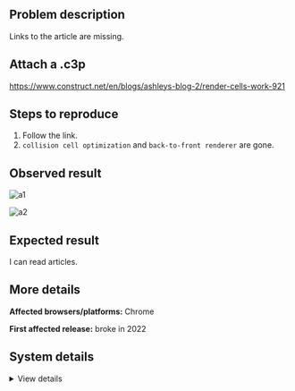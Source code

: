 ## Problem description

Links to the article are missing.

## Attach a .c3p

https://www.construct.net/en/blogs/ashleys-blog-2/render-cells-work-921

## Steps to reproduce

1. Follow the link.
2. `collision cell optimization` and `back-to-front renderer` are gone.

## Observed result

![a1](https://user-images.githubusercontent.com/91274932/175987537-1643a75f-2582-4d13-a509-5ae65d427ecf.png)

![a2](https://user-images.githubusercontent.com/91274932/175987552-e9bd2270-f9b1-4452-b623-d18f4bcaf91d.png)

## Expected result

I can read articles.

## More details



**Affected browsers/platforms:** Chrome

**First affected release:** broke in 2022

## System details

<details><summary>View details</summary>

![inscryption](https://user-images.githubusercontent.com/91274932/175827374-34cc405b-90fe-4e6e-90e0-482114318fea.gif)

</details>
